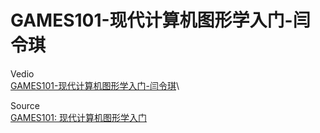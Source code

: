 # GAMES101-现代计算机图形学入门-闫令琪
Vedio\
[GAMES101-现代计算机图形学入门-闫令琪](https://www.bilibili.com/video/BV1X7411F744/?spm_id_from=333.999.0.0&vd_source=da266a9017c2dfb452de4e444ee9b89b)\

Source\
[GAMES101: 现代计算机图形学入门](https://sites.cs.ucsb.edu/~lingqi/teaching/games101.html)